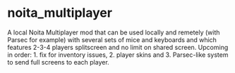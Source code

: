 # noita_multiplayer
A local Noita Multiplayer mod that can be used locally and remetely (with Parsec for example) with several sets of mice and keyboards and which features 2-3-4 players splitscreen and no limit on shared screen. Upcoming in order: 1. fix for inventory issues, 2. player skins and 3. Parsec-like system to send full screens to each player.
